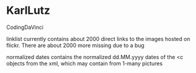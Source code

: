# KarlLutz
CodingDaVinci

linklist currently contains about 2000 direct links to the images hosted on flickr. There are about 2000 more missing due to a bug

normalized dates contains the normalized dd.MM.yyyy dates of the <c objects from the xml, which may contain from 1-many pictures

